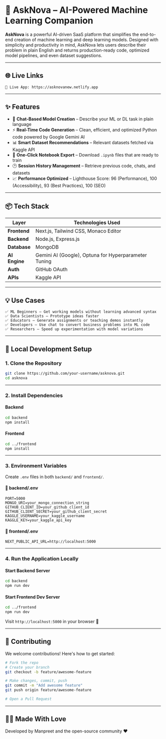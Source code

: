 # 🚀 AskNova – AI-Powered Machine Learning Companion

**AskNova** is a powerful AI-driven SaaS platform that simplifies the end-to-end creation of machine learning and deep learning models. Designed with simplicity and productivity in mind, AskNova lets users describe their problem in plain English and returns production-ready code, optimized model pipelines, and even dataset suggestions.

---

## 🌐 Live Links

```text
🔗 Live App: https://asknovanew.netlify.app

```

---

## ✨ Features

- 🧠 **Chat-Based Model Creation** – Describe your ML or DL task in plain language
- ⚡ **Real-Time Code Generation** – Clean, efficient, and optimized Python code powered by Google Gemini AI
- 📊 **Smart Dataset Recommendations** – Relevant datasets fetched via Kaggle API
- 📁 **One-Click Notebook Export** – Download `.ipynb` files that are ready to train
- 🕑 **Session History Management** – Retrieve previous code, chats, and datasets
- 📈 **Performance Optimized** – Lighthouse Score: 96 (Performance), 100 (Accessibility), 93 (Best Practices), 100 (SEO)

---

## 📦 Tech Stack

| Layer        | Technologies Used                                    |
|--------------|-------------------------------------------------------|
| **Frontend** | Next.js, Tailwind CSS, Monaco Editor                  |
| **Backend**  | Node.js, Express.js                                   |
| **Database** | MongoDB                                               |
| **AI Engine**| Gemini AI (Google), Optuna for Hyperparameter Tuning |
| **Auth**     | GitHub OAuth                                          |
| **APIs**     | Kaggle API                                            |

---

## 💡 Use Cases

```text
✅ ML Beginners – Get working models without learning advanced syntax
✅ Data Scientists – Prototype ideas faster
✅ Educators – Generate assignments or teaching demos instantly
✅ Developers – Use chat to convert business problems into ML code
✅ Researchers – Speed up experimentation with model variations
```

---

## 🔧 Local Development Setup

### 1. Clone the Repository

```bash
git clone https://github.com/your-username/asknova.git
cd asknova
```

---

### 2. Install Dependencies

#### Backend

```bash
cd backend
npm install
```

#### Frontend

```bash
cd ../frontend
npm install
```

---

### 3. Environment Variables

Create `.env` files in both `backend/` and `frontend/`.

#### 📁 backend/.env

```env
PORT=5000
MONGO_URI=your_mongo_connection_string
GITHUB_CLIENT_ID=your_github_client_id
GITHUB_CLIENT_SECRET=your_github_client_secret
KAGGLE_USERNAME=your_kaggle_username
KAGGLE_KEY=your_kaggle_api_key
```

#### 📁 frontend/.env

```env
NEXT_PUBLIC_API_URL=http://localhost:5000
```

---

### 4. Run the Application Locally

#### Start Backend Server

```bash
cd backend
npm run dev
```

#### Start Frontend Dev Server

```bash
cd ../frontend
npm run dev
```

Visit `http://localhost:5000` in your browser 🚀

---



## 🤝 Contributing

We welcome contributions! Here's how to get started:

```bash
# Fork the repo
# Create your branch
git checkout -b feature/awesome-feature

# Make changes, commit, push
git commit -m "Add awesome feature"
git push origin feature/awesome-feature

# Open a Pull Request
```

---


## 👩‍💻 Made With Love

Developed by Manpreet and the open-source community ❤️


